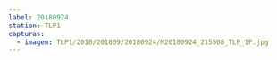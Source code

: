 ```yaml
---
label: 20180924
station: TLP1
capturas:
  - imagem: TLP1/2018/201809/20180924/M20180924_215508_TLP_1P.jpg
---
```

